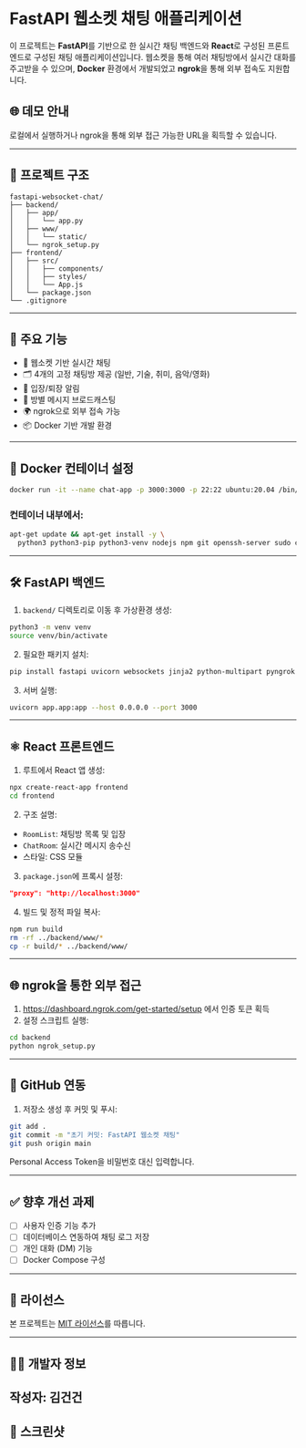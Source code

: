 # FastAPI 웹소켓 채팅 애플리케이션

이 프로젝트는 **FastAPI**를 기반으로 한 실시간 채팅 백엔드와 **React**로 구성된 프론트엔드로 구성된 채팅 애플리케이션입니다. 웹소켓을 통해 여러 채팅방에서 실시간 대화를 주고받을 수 있으며, **Docker** 환경에서 개발되었고 **ngrok**을 통해 외부 접속도 지원합니다.

## 🌐 데모 안내

로컬에서 실행하거나 ngrok을 통해 외부 접근 가능한 URL을 획득할 수 있습니다.

---

## 📁 프로젝트 구조

```
fastapi-websocket-chat/
├── backend/
│   ├── app/
│   │   └── app.py
│   ├── www/
│   │   └── static/
│   └── ngrok_setup.py
├── frontend/
│   ├── src/
│   │   ├── components/
│   │   ├── styles/
│   │   └── App.js
│   └── package.json
└── .gitignore
```

---

## 🚀 주요 기능

- 🔌 웹소켓 기반 실시간 채팅
- 🗂 4개의 고정 채팅방 제공 (일반, 기술, 취미, 음악/영화)
- 👥 입장/퇴장 알림
- 💬 방별 메시지 브로드캐스팅
- 🌍 ngrok으로 외부 접속 가능
- 📦 Docker 기반 개발 환경

---

## 🐳 Docker 컨테이너 설정

```bash
docker run -it --name chat-app -p 3000:3000 -p 22:22 ubuntu:20.04 /bin/bash
```

### 컨테이너 내부에서:
```bash
apt-get update && apt-get install -y \
  python3 python3-pip python3-venv nodejs npm git openssh-server sudo curl wget vim iproute2
```

---

## 🛠️ FastAPI 백엔드

1. `backend/` 디렉토리로 이동 후 가상환경 생성:
```bash
python3 -m venv venv
source venv/bin/activate
```

2. 필요한 패키지 설치:
```bash
pip install fastapi uvicorn websockets jinja2 python-multipart pyngrok
```

3. 서버 실행:
```bash
uvicorn app.app:app --host 0.0.0.0 --port 3000
```

---

## ⚛️ React 프론트엔드

1. 루트에서 React 앱 생성:
```bash
npx create-react-app frontend
cd frontend
```

2. 구조 설명:
- `RoomList`: 채팅방 목록 및 입장
- `ChatRoom`: 실시간 메시지 송수신
- 스타일: CSS 모듈

3. `package.json`에 프록시 설정:
```json
"proxy": "http://localhost:3000"
```

4. 빌드 및 정적 파일 복사:
```bash
npm run build
rm -rf ../backend/www/*
cp -r build/* ../backend/www/
```

---

## 🌐 ngrok을 통한 외부 접근

1. https://dashboard.ngrok.com/get-started/setup 에서 인증 토큰 획득
2. 설정 스크립트 실행:
```bash
cd backend
python ngrok_setup.py
```

---

## 🔐 GitHub 연동

1. 저장소 생성 후 커밋 및 푸시:
```bash
git add .
git commit -m "초기 커밋: FastAPI 웹소켓 채팅"
git push origin main
```

Personal Access Token을 비밀번호 대신 입력합니다.

---

## ✅ 향후 개선 과제

- [ ] 사용자 인증 기능 추가
- [ ] 데이터베이스 연동하여 채팅 로그 저장
- [ ] 개인 대화 (DM) 기능
- [ ] Docker Compose 구성

---

## 📝 라이선스

본 프로젝트는 [MIT 라이선스](LICENSE)를 따릅니다.

---

## 🙋‍♂️ 개발자 정보

작성자: 김건건
---

## 📸 스크린샷


